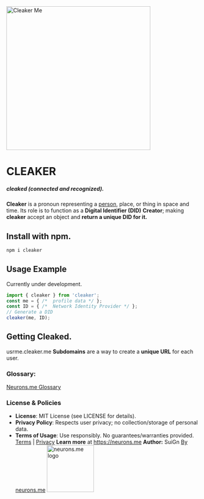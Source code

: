
<img src="https://suign.github.io/assets/imgs/cleakerme.png" alt="Cleaker Me" width="377" height="377">

# CLEAKER
##### cleaked (connected and recognized).
**Cleaker** is a pronoun representing a [person](https://suign.github.io/this.me/), place, or thing in space and time.
Its role is to function as a **Digital Identifier (DID)** **Creator**; making **cleaker** accept an object and **return a unique DID for it.**

## Install with npm.
```bash
npm i cleaker
```

## Usage Example
Currently under development.
```javascript
import { cleaker } from 'cleaker';
const me = { /*  profile data */ };
const ID = { /*  Network Identity Provider */ };
// Generate a DID
cleaker(me, ID); 

```

## Getting Cleaked.
usrme.cleaker.me
**Subdomains** are a way to create a **unique URL** for each user.        
### Glossary:
[Neurons.me Glossary](https://suign.github.io/neurons.me/Glossary) 
### License & Policies
- **License**: MIT License (see LICENSE for details).
- **Privacy Policy**: Respects user privacy; no collection/storage of personal data.
- **Terms of Usage**: Use responsibly. No guarantees/warranties provided. [Terms](https://www.neurons.me/terms-of-use) | [Privacy](https://www.neurons.me/privacy-policy)
  **Learn more** at https://neurons.me
  **Author:** SuiGn
  [By neurons.me](https://neurons.me)
  <img src="https://suign.github.io/neurons.me/neurons_logo.png" alt="neurons.me logo" width="123" height="123" style="width123px; height:123px;">
